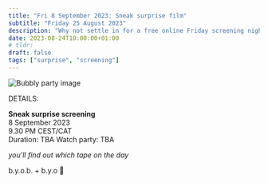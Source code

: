 ```yaml
---
title: "Fri 8 September 2023: Sneak surprise film"
subtitle: "Friday 25 August 2023"
description: "Why not settle in for a free online Friday screening night with your chums at provolol? No Netflix, just chill. Bring strangers, acquaintances, any snacks you like :3"
date: 2023-08-24T10:00:00+01:00
# tldr: 
draft: false
tags: ["surprise", "screening"]
---
```


![Bubbly party image](/images/surprise-party.jpg)

DETAILS:

**Sneak surprise screening**   
8 September 2023  
9.30 PM CEST/CAT  
Duration: TBA
Watch party: TBA

*you'll find out which tape on the day* 

b.y.o.b. + b.y.o 🍕